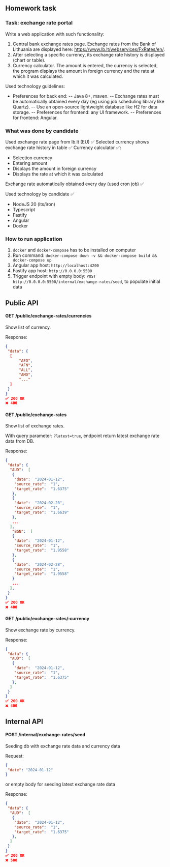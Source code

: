 
## Homework task

### Task: exchange rate portal

 Write a web application with such functionality:

1. Central bank exchange rates page. Exchange rates from the Bank of Lithuania are displayed here: <https://www.lb.lt/webservices/FxRates/en/>.
2. After selecting a specific currency, its exchange rate history is displayed (chart or table).
3. Currency calculator. The amount is entered, the currency is selected, the program displays the amount in foreign currency and the rate at which it was calculated.

Used technology guidelines:

- Preferences for back end:
-- Java 8+, maven.
-- Exchange rates must be automatically obtained every day (eg using job scheduling library like Quartz).
-- Use an open-source lightweight database like H2 for data storage.
-- Preferences for frontend: any UI framework.
-- Preferences for frontend: Angular.

### What was done by candidate

Used exchange rate page from lb.lt (EU) ✅
Selected currency shows exchange rate history in table ✅
Currency calculator ✅:

- Selection currency
- Entering amount
- Displays the amount in foreign currency
- Displays the rate at which it was calculated

Exchange rate automatically obtained every day (used cron job) ✅

Used technology by candidate ✅
- NodeJS 20 (lts/iron)
- Typescript
- Fastify
- Angular
- Docker

### How to run application

1. `docker` and `docker-compose` has to be installed on computer
2. Run command: `docker-compose down -v && docker-compose build && docker-compose up`
3. Angular app host: `http://localhost:4200`
4. Fastify app host: `http://0.0.0.0:5500`
5. Trigger endpoint with empty body: `POST http://0.0.0.0:5500/internal/exchange-rates/seed`, to populate initial data

## Public API

#### GET /public/exchange-rates/currencies

Show list of currency.

Response:

```json
{
 "data": {
  [
      "AED",
      "AFN",
      "ALL",
      "AMD",
      "..."
  ]
 }
}
✅ 200 OK
❌ 400
```

#### GET /public/exchange-rates

Show list of exchange rates.

With query parameter: `?latest=true`, endpoint return latest exchange rate data from DB.

Response:

```json
{
 "data": {
  "AUD":  [
   {
    "date":  "2024-01-12",
    "source_rate":  "1",
    "target_rate":  "1.6375"
   },
   {
    "date":  "2024-02-28",
    "source_rate":  "1",
    "target_rate":  "1.6639"
   },
   ...
  ],
   "BGN":  [
   {
    "date":  "2024-01-12",
    "source_rate":  "1",
    "target_rate":  "1.9558"
   },
   {
    "date":  "2024-02-28",
    "source_rate":  "1",
    "target_rate":  "1.9558"
   }
   ...
  ],
 }
}
✅ 200 OK
❌ 400
```

#### GET /public/exchange-rates/:currency

Show exchange rate by currency.

Response:

```json
{
 "data": {
  "AUD":  [
   {
    "date":  "2024-01-12",
    "source_rate":  "1",
    "target_rate":  "1.6375"
   },
  ]
 }
}
✅ 200 OK
❌ 400
```

## Internal API

#### POST /internal/exchange-rates/seed

Seeding db with exchange rate data and currency data

Request:

```json
{
 "date": "2024-01-12"
}
```

or empty body for seeding latest exchange rate data

Response:

```json
{
 "data": {
  "AUD":  [
   {
    "date":  "2024-01-12",
    "source_rate":  "1",
    "target_rate":  "1.6375"
   },
  ]
 }
}
✅ 200 OK
❌ 500
```
